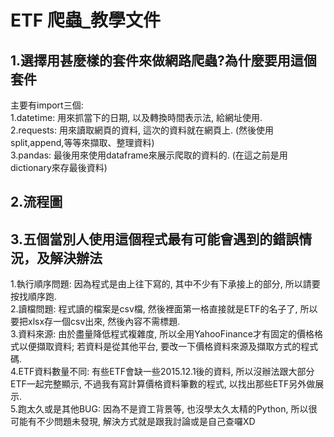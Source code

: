ETF 爬蟲_教學文件
======
## 1.選擇用甚麼樣的套件來做網路爬蟲?為什麼要用這個套件  
主要有import三個:  
1.datetime: 用來抓當下的日期, 以及轉換時間表示法, 給網址使用.  
2.requests: 用來讀取網頁的資料, 這次的資料就在網頁上. (然後使用split,append,等等來擷取、整理資料)  
3.pandas: 最後用來使用dataframe來展示爬取的資料的. (在這之前是用dictionary來存最後資料)  
  
## 2.流程圖  
  
## 3.五個當別人使用這個程式最有可能會遇到的錯誤情況，及解決辦法  
1.執行順序問題: 因為程式是由上往下寫的, 其中不少有下承接上的部分, 所以請要按找順序跑.  
2.讀檔問題: 程式讀的檔案是csv檔, 然後裡面第一格直接就是ETF的名子了, 所以要把xlsx存一個csv出來, 然後內容不需標題.  
3.資料來源: 由於盡量降低程式複雜度, 所以全用YahooFinance才有固定的價格格式以便擷取資料; 若資料是從其他平台, 要改一下價格資料來源及擷取方式的程式碼.  
4.ETF資料數量不同: 有些ETF會缺一些2015.12.1後的資料, 所以沒辦法跟大部分ETF一起完整顯示, 不過我有寫計算價格資料筆數的程式, 以找出那些ETF另外做展示.  
5.跑太久或是其他BUG: 因為不是資工背景等, 也沒學太久太精的Python, 所以很可能有不少問題未發現, 解決方式就是跟我討論或是自己查囉XD
